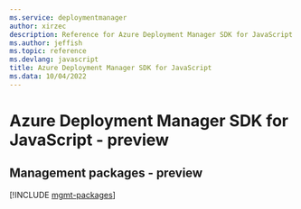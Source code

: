```yaml
---
ms.service: deploymentmanager
author: xirzec
description: Reference for Azure Deployment Manager SDK for JavaScript
ms.author: jeffish
ms.topic: reference
ms.devlang: javascript
title: Azure Deployment Manager SDK for JavaScript
ms.data: 10/04/2022
---
```

# Azure Deployment Manager SDK for JavaScript - preview

## Management packages - preview
[!INCLUDE [mgmt-packages](deployment-manager-mgmt-index.md)]